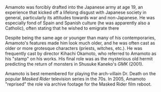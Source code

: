 <!-- Hideyo Amamoto -->

Amamoto was forcibly drafted into the Japanese army at age 19, an experience that kicked off a lifelong disgust with Japanese society in general, particularly its attitudes towards war and non-Japanese. He was especially fond of Spain and Spanish culture (he was apparently also a Catholic), often stating that he wished to emigrate there

Despite being the same age or younger than many of his contemporaries, Amamoto's features made him look much older, and he was often cast as older or more grotesque characters (priests, witches, etc.). He was frequently cast by director Kihachi Okamoto, who referred to Amamoto as his "stamp" on his works. His final role was as the mysterious old hermit predicting the return of monsters in Shusuke Kaneko's _GMK_ (2001).

Amamoto is best remembered for playing the arch-villain Dr. Death on the popular _Masked Rider_ television series in the 70s. In 2005, Amamoto "reprised" the role via archive footage for the Masked Rider film reboot.